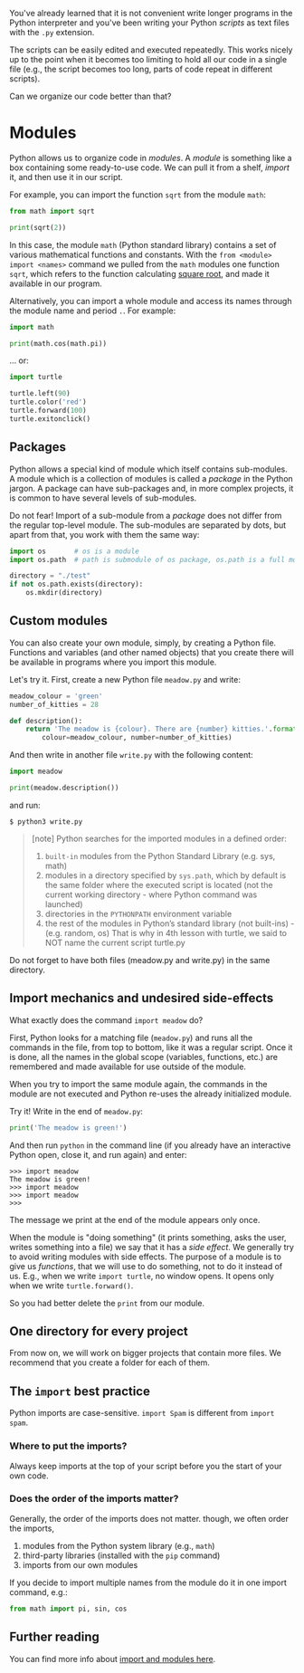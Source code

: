 You've already learned that it is not convenient write longer programs in the
Python interpreter and you've been writing your Python *scripts* as
text files with the `.py` extension.

The scripts can be easily edited and executed repeatedly. This works nicely
up to the point when it becomes too limiting to hold all our code in a
single file (e.g., the script becomes too long, parts of code repeat in
different scripts).

Can we organize our code better than that?

# Modules

Python allows us to organize code in *modules*. A *module* is something like
a box containing some ready-to-use code.  We can pull it from a shelf, *import*
it, and then use it in our script.

For example, you can import the function `sqrt` from
the module `math`:

```python
from math import sqrt

print(sqrt(2))
```

In this case, the module `math` (Python standard library)
contains a set of various mathematical functions and constants.
With the `from <module> import <names>` command we pulled from the
`math` modules one function `sqrt`, which refers
to the function calculating [square root](https://en.wikipedia.org/wiki/Square_root),
and made it available in our program.

Alternatively, you can import a whole module and access its names through
the module name and period `.`. For example:

```python
import math

print(math.cos(math.pi))
```

... or:

```python
import turtle

turtle.left(90)
turtle.color('red')
turtle.forward(100)
turtle.exitonclick()
```

## Packages

Python allows a special kind of module which itself contains sub-modules.
A module which is a collection of modules is called a *package* in the Python
jargon. A package can have sub-packages and, in more complex projects, it is
common to have several levels of sub-modules.

Do not fear! Import of a sub-module from a *package* does not differ from the
regular top-level module. The sub-modules are separated by dots, but apart from
that, you work with them the same way:

```python
import os       # os is a module
import os.path  # path is submodule of os package, os.path is a full module name

directory = "./test"
if not os.path.exists(directory):
    os.mkdir(directory)
```

## Custom modules

You can also create your own module, simply, by creating a Python file.
Functions and variables (and other named objects) that you create there will be available
in programs where you import this module.

Let's try it. First, create a new Python file `meadow.py` and write:


```python
meadow_colour = 'green'
number_of_kitties = 28

def description():
    return 'The meadow is {colour}. There are {number} kitties.'.format(
        colour=meadow_colour, number=number_of_kitties)
```

And then write in another file `write.py` with the following content:

```python
import meadow

print(meadow.description())
```

and run:

```console
$ python3 write.py
```

> [note]
> Python searches for the imported modules in a defined order:
> 1) `built-in` modules from the Python Standard Library (e.g. sys, math)
> 2) modules in a directory specified by `sys.path`, which by default is the same folder
> where the executed script is located (not the current working directory - where Python command was launched)
> 3) directories in the `PYTHONPATH` environment variable
> 4) the rest of the modules in Python’s standard library (not built-ins) - (e.g. random, os)
> That is why in 4th lesson with turtle, we said to NOT name the current script turtle.py

Do not forget to have both files (meadow.py and write.py) in the same directory.

## Import mechanics and undesired side-effects

What exactly does the command `import meadow` do?

First, Python looks for a matching file (`meadow.py`) and runs all the commands
in the file, from top to bottom, like it was a regular script.
Once it is done, all the names in the global scope (variables, functions,
etc.) are remembered and made available for use outside of the module.

When you try to import the same module again, the commands in the module
are not executed and Python re-uses the already initialized module.

Try it! Write in the end of `meadow.py`:

```python
print('The meadow is green!')
```

And then run `python` in the command line (if you already have an interactive
Python open, close it, and run again) and enter:

```pycon
>>> import meadow
The meadow is green!
>>> import meadow
>>> import meadow
>>>
```

The message we print at the end of the module appears only once.

When the module is "doing something" (it prints something, asks the user,
writes something into a file) we say that it has a *side effect*.
We generally try to avoid writing modules with side effects.
The purpose of a module is to give us *functions*, that we
will use to do something, not to do it instead of us.
E.g., when we write `import turtle`, no window opens. It opens
only when we write `turtle.forward()`.

So you had better delete the `print` from our module.

## One directory for every project

From now on, we will work on bigger projects that contain
more files. We recommend that you create a folder for each
of them.

## The `import` best practice

Python imports are case-sensitive. `import Spam` is different from `import spam`.

### Where to put the imports?

Always keep imports at the top of your script before you the start of your
own code.

### Does the order of the imports matter?

Generally, the order of the imports does not matter. though, we often
order the imports,

1) modules from the Python system library (e.g., `math`)
2) third-party libraries (installed with the `pip` command)
3) imports from our own modules

If you decide to import multiple names from the module do it in one import
command, e.g.:

```python
from math import pi, sin, cos
```

## Further reading
You can find more info about [import and modules here](https://chrisyeh96.github.io/2017/08/08/definitive-guide-python-imports.html#basics-of-the-python-import-and-syspath).
